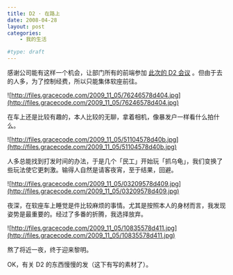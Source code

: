```yaml
---
title: D2 · 在路上
date: 2008-04-28
layout: post
categories:
    - 我的生活

#type: draft
---
```


感谢公司能有这样一个机会，让部门所有的前端参加 [此次的 D2 会议]({{site.urls}}/posts/1238/) 。但由于去的人多，为了控制经费，所以只能集体软座前往。

![http://files.gracecode.com/2009_11_05/76246578d404.jpg](http://files.gracecode.com/2009_11_05/76246578d404.jpg)

在车上还是比较有趣的，本人比较的无聊，拿着相机，像暴发户一样看什么拍什么。

![http://files.gracecode.com/2009_11_05/51104578d40b.jpg](http://files.gracecode.com/2009_11_05/51104578d40b.jpg)

人多总能找到打发时间的办法，于是几个「民工」开始玩「抓乌龟」，我们变换了些玩法使它更刺激。输得人自然是请客夜宵，至于结果，回避。

![http://files.gracecode.com/2009_11_05/03209578d409.jpg](http://files.gracecode.com/2009_11_05/03209578d409.jpg)

夜深，在软座车上睡觉是件比较麻烦的事情。尤其是按照本人的身材而言，我发现姿势是最重要的。经过了多番的折腾，我选择放弃。

![http://files.gracecode.com/2009_11_05/10835578d411.jpg](http://files.gracecode.com/2009_11_05/10835578d411.jpg)

熬了将近一夜，终于迎来黎明。

OK，有关 D2 的东西慢慢的发（这下有写的素材了）。
